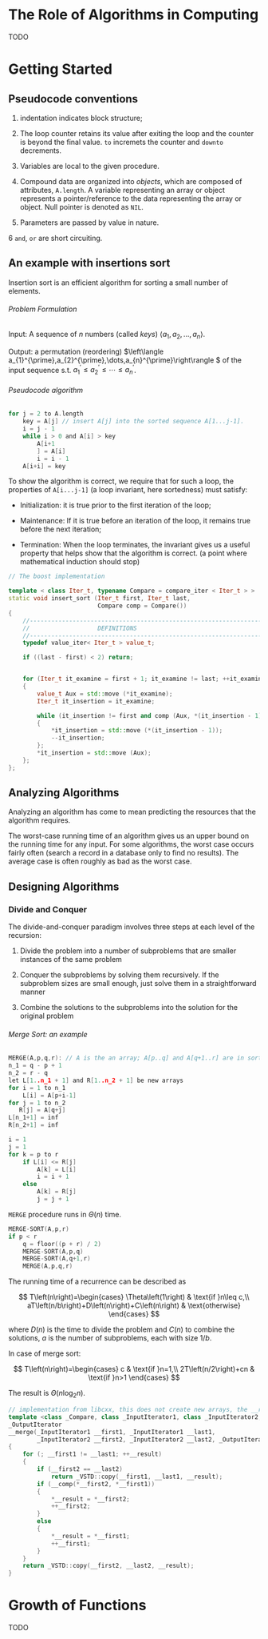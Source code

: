 # The Role of Algorithms in Computing

TODO

# Getting Started

## Pseudocode conventions

1. indentation indicates block structure;

2. The loop counter retains its value after exiting the loop and the counter is beyond the final value. `to` incremets the counter and `downto` decrements.

3. Variables are local to the given procedure.

4. Compound data are organized into _objects_, which are composed of attributes, `A.length`. A variable representing an array or object represents a pointer/reference to the data representing the array or object. Null pointer is denoted as `NIL`.

5. Parameters are passed by value in nature.

6 `and`, `or` are short circuiting.


## An example with insertions sort

Insertion sort is an efficient algorithm for sorting a small number of elements.

###### Problem Formulation

Input: A sequence of $n$ numbers (called _keys_)  $\left\langle a_{1},a_{2},\dots,a_{n}\right\rangle$.

Output: a permutation (reordering) $\left\langle a_{1}^{\prime},a_{2}^{\prime},\dots,a_{n}^{\prime}\right\rangle $ of the input sequence s.t. $a_{1}^{\prime}\leq a_{2}^{\prime}\leq\cdots\leq a_{n}^{\prime}$.

###### Pseudocode algorithm

```c
for j = 2 to A.length
    key = A[j] // insert A[j] into the sorted sequence A[1...j-1].
    i = j - 1
    while i > 0 and A[i] > key
        A[i+1
        ] = A[i]
        i = i - 1
    A[i+i] = key
```

To show the algorithm is correct, we require that for such a loop, the properties of `A[i...j-1]` (a loop invariant, here sortedness) must satisfy:

- Initialization: it is true prior to the first iteration of the loop;

- Maintenance: If it is true before an iteration of the loop, it remains true before the next iteration;

- Termination: When the loop terminates, the invariant gives us a useful property that helps show that the algorithm is correct. (a point where mathematical induction should stop)


```cpp
// The boost implementation

template < class Iter_t, typename Compare = compare_iter < Iter_t > >
static void insert_sort (Iter_t first, Iter_t last,
                         Compare comp = Compare())
{
    //--------------------------------------------------------------------
    //                   DEFINITIONS
    //--------------------------------------------------------------------
    typedef value_iter< Iter_t > value_t;

    if ((last - first) < 2) return;


    for (Iter_t it_examine = first + 1; it_examine != last; ++it_examine)
    {
        value_t Aux = std::move (*it_examine);
        Iter_t it_insertion = it_examine;

        while (it_insertion != first and comp (Aux, *(it_insertion - 1)))
        {
            *it_insertion = std::move (*(it_insertion - 1));
            --it_insertion;
        };
        *it_insertion = std::move (Aux);
    };
};
```

## Analyzing Algorithms

Analyzing an algorithm has come to mean predicting the resources that the algorithm requires.

The worst-case running time of an algorithm gives us an upper bound on the running time for any input. For some algorithms, the worst case occurs fairly often (search a record in a database only to find no results). The average case is often roughly as bad as the worst case.

## Designing Algorithms

### Divide and Conquer

The divide-and-conquer paradigm involves three steps at each level of the recursion:

1. Divide the problem into a number of subproblems that are smaller instances of the same problem

2. Conquer the subproblems by solving them recursively. If the subproblem sizes are small enough, just solve them in a straightforward manner

3. Combine the solutions to the subproblems into the solution for the original problem

###### Merge Sort: an example

```c
MERGE(A,p,q,r): // A is the an array; A[p..q] and A[q+1..r] are in sorted order
n_1 = q - p + 1
n_2 = r - q
let L[1..n_1 + 1] and R[1..n_2 + 1] be new arrays
for i = 1 to n_1
    L[i] = A[p+i-1]
for j = 1 to n_2
   R[j] = A[q+j]
L[n_1+1] = inf
R[n_2+1] = inf

i = 1
j = 1
for k = p to r
    if L[i] <= R[j]
        A[k] = L[i]
        i = i + 1
    else
        A[k] = R[j]
        j = j + 1
```

`MERGE` procedure runs in $\Theta (n)$ time.

```c
MERGE-SORT(A,p,r)
if p < r
    q = floor((p + r) / 2)
    MERGE-SORT(A,p,q)
    MERGE-SORT(A,q+1,r)
    MERGE(A,p,q,r)
```

The running time of a recurrence can be described as 

$$
T\left(n\right)=\begin{cases}
\Theta\left(1\right) & \text{if }n\leq c,\\
aT\left(n/b\right)+D\left(n\right)+C\left(n\right) & \text{otherwise}
\end{cases}
$$

where $D(n)$ is the time to divide the problem and $C(n)$ to combine the solutions, $a$ is the number of subproblems, each with size $1/b$.

In case of merge sort:

$$
T\left(n\right)=\begin{cases}
c & \text{if }n=1,\\
2T\left(n/2\right)+cn & \text{if }n>1
\end{cases}
$$

The result is $\Theta(n\log_2 n)$.

```cpp
// implementation from libcxx, this does not create new arrays, the __result cannot be overlapped with sources. 
template <class _Compare, class _InputIterator1, class _InputIterator2, class _OutputIterator>
_OutputIterator
__merge(_InputIterator1 __first1, _InputIterator1 __last1,
        _InputIterator2 __first2, _InputIterator2 __last2, _OutputIterator __result, _Compare __comp)
{
    for (; __first1 != __last1; ++__result)
    {
        if (__first2 == __last2)
            return _VSTD::copy(__first1, __last1, __result);
        if (__comp(*__first2, *__first1))
        {
            *__result = *__first2;
            ++__first2;
        }
        else
        {
            *__result = *__first1;
            ++__first1;
        }
    }
    return _VSTD::copy(__first2, __last2, __result);
}
```

# Growth of Functions

TODO
